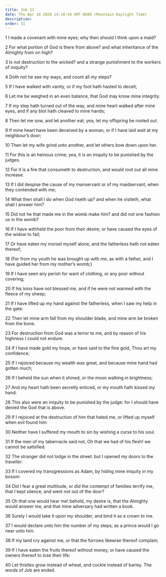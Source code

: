 ```yaml
---
title: Job 31
date: Thu Apr 16 2020 14:10:54 GMT-0600 (Mountain Daylight Time)
description: 
order: 31
---
```


<p>1 I made a covenant with mine eyes; why then should I think upon a maid?</p>
<p>
  2 For what portion of God is there from above? and what inheritance of the
  Almighty from on high?
</p>
<p>
  3 Is not destruction to the wicked? and a strange punishment to the workers of
  iniquity?
</p>
<p>4 Doth not he see my ways, and count all my steps?</p>
<p>5 If I have walked with vanity, or if my foot hath hasted to deceit;</p>
<p>6 Let me be weighed in an even balance, that God may know mine integrity.</p>
<p>
  7 If my step hath turned out of the way, and mine heart walked after mine
  eyes, and if any blot hath cleaved to mine hands;
</p>
<p>
  8 Then let me sow, and let another eat; yea, let my offspring be rooted out.
</p>
<p>
  9 If mine heart have been deceived by a woman, or if I have laid wait at my
  neighbour&#x2019;s door;
</p>
<p>10 Then let my wife grind unto another, and let others bow down upon her.</p>
<p>
  11 For this is an heinous crime; yea, it is an iniquity to be punished by the
  judges.
</p>
<p>
  12 For it is a fire that consumeth to destruction, and would root out all mine
  increase.
</p>
<p>
  13 If I did despise the cause of my manservant or of my maidservant, when they
  contended with me;
</p>
<p>
  14 What then shall I do when God riseth up? and when he visiteth, what shall I
  answer him?
</p>
<p>
  15 Did not he that made me in the womb make him? and did not one fashion us in
  the womb?
</p>
<p>
  16 If I have withheld the poor from their desire, or have caused the eyes of
  the widow to fail;
</p>
<p>
  17 Or have eaten my morsel myself alone, and the fatherless hath not eaten
  thereof;
</p>
<p>
  18 (For from my youth he was brought up with me, as with a father, and I have
  guided her from my mother&#x2019;s womb;)
</p>
<p>
  19 If I have seen any perish for want of clothing, or any poor without
  covering;
</p>
<p>
  20 If his loins have not blessed me, and if he were not warmed with the fleece
  of my sheep;
</p>
<p>
  21 If I have lifted up my hand against the fatherless, when I saw my help in
  the gate:
</p>
<p>
  22 Then let mine arm fall from my shoulder blade, and mine arm be broken from
  the bone.
</p>
<p>
  23 For destruction from God was a terror to me, and by reason of his highness
  I could not endure.
</p>
<p>
  24 If I have made gold my hope, or have said to the fine gold, Thou art my
  confidence;
</p>
<span></span>
<p>
  25 If I rejoiced because my wealth was great, and because mine hand had gotten
  much;
</p>
<p>26 If I beheld the sun when it shined, or the moon walking in brightness;</p>
<p>
  27 And my heart hath been secretly enticed, or my mouth hath kissed my hand:
</p>
<p>
  28 This also were an iniquity to be punished by the judge: for I should have
  denied the God that is above.
</p>
<p>
  29 If I rejoiced at the destruction of him that hated me, or lifted up myself
  when evil found him:
</p>
<p>
  30 Neither have I suffered my mouth to sin by wishing a curse to his soul.
</p>
<p>
  31 If the men of my tabernacle said not, Oh that we had of his flesh! we
  cannot be satisfied.
</p>
<p>
  32 The stranger did not lodge in the street: but I opened my doors to the
  traveller.
</p>
<p>
  33 If I covered my transgressions as Adam, by hiding mine iniquity in my
  bosom:
</p>
<p>
  34 Did I fear a great multitude, or did the contempt of families terrify me,
  that I kept silence, and went not out of the door?
</p>
<p>
  35 Oh that one would hear me! behold, my desire is, that the Almighty would
  answer me, and that mine adversary had written a book.
</p>
<p>36 Surely I would take it upon my shoulder, and bind it as a crown to me.</p>
<p>
  37 I would declare unto him the number of my steps; as a prince would I go
  near unto him.
</p>
<p>
  38 If my land cry against me, or that the furrows likewise thereof complain;
</p>
<p>
  39 If I have eaten the fruits thereof without money, or have caused the owners
  thereof to lose their life:
</p>
<p>
  40 Let thistles grow instead of wheat, and cockle instead of barley. The words
  of Job are ended.
</p>
